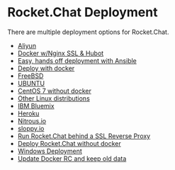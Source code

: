 # Rocket.Chat Deployment

There are multiple deployment options for Rocket.Chat.

- [Aliyun](https://github.com/RocketChat/Deploy.to.Cloud/blob/master/Aliyun/README.md)
- [Docker w/Nginx SSL & Hubot](https://github.com/RocketChat/Rocket.Chat/wiki/Docker---Ubuntu-with-Nginx-SSL-and-Hubot)
- [Easy, hands off deployment with Ansible](https://github.com/RocketChat/Rocket.Chat/wiki/Easy,-hands-off-deployment-with-Ansible)
- [Deploy with docker](https://github.com/RocketChat/Rocket.Chat/wiki/Deploy-with-Docker)
- [FreeBSD](https://github.com/RocketChat/Rocket.Chat/wiki/FreeBSD)
- [UBUNTU](https://github.com/RocketChat/Rocket.Chat/wiki/Deploy-Rocket.Chat-to-UBUNTU)
- [CentOS 7 without docker](https://github.com/RocketChat/Rocket.Chat/wiki/Instructions-to-install-Rocket.Chat-on-Centos-7)
- [Other Linux distributions](https://github.com/RocketChat/Deploy.to.Cloud/tree/master/GenericLinux)
- [IBM Bluemix](https://github.com/RocketChat/Deploy.to.Cloud/tree/master/Bluemix)
- [Heroku](https://github.com/RocketChat/Rocket.Chat/wiki/Heroku)
- [Nitrous.io](https://github.com/RocketChat/Deploy.to.Cloud/tree/master/Nitrous)
- [sloppy.io](https://github.com/RocketChat/Deploy.to.Cloud/tree/master/sloppy.io)
- [Run Rocket.Chat behind a SSL Reverse Proxy](https://github.com/RocketChat/Rocket.Chat/wiki/Run-Rocket.Chat-behind-a-SSL-Reverse-Proxy)
- [Deploy Rocket.Chat without docker](https://github.com/RocketChat/Rocket.Chat/wiki/Deploy-Rocket.Chat-without-docker)
- [Windows Deployment](https://github.com/RocketChat/Rocket.Chat/wiki/Windows-Deployment)
- [Update Docker RC and keep old data](https://github.com/RocketChat/Rocket.Chat/wiki/Updating-old-(Nov-2015)-Docker-setup-without-losing-data)
